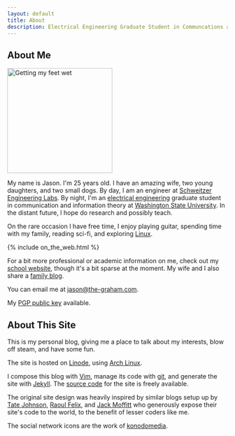 ```yaml
---
layout: default
title: About
description: Electrical Engineering Graduate Student in Communcations and Info. Theory
---
```


## About Me ##

<a href="http://www.flickr.com/photos/jason_and_whittney/5089976799/" title="Getting my feet wet"><img class="img_right" src="http://farm5.static.flickr.com/4131/5089976799_ddb0b41c2d_m_d.jpg" width="240" alt="Getting my feet wet" /></a>

My name is Jason. I'm 25 years old. I have an amazing wife, two young
daughters, and two small dogs. By day, I am an engineer at [Schweitzer
Engineering Labs][SEL].  By night, I'm an [electrical
engineering](http://www.eecs.wsu.edu/) graduate student in communication and
information theory at [Washington State University][WSU].  In the distant
future, I hope do research and possibly teach.

[SEL]:http://selinc.com
[WSU]:http://www.wsu.edu

On the rare occasion I have free time, I enjoy playing guitar, spending time
with my family, reading sci-fi, and exploring [Linux][].

[Linux]:http://en.wikipedia.org/wiki/Linux

<div class="clear_both"></div>

{% include on_the_web.html %}

For a bit more professional or academic information on me, check out my [school
website][], though it's a bit sparse at the moment.  My wife and I also share
a [family blog][].

[school website]:http://eecs.wsu.edu/~jgraham
[family blog]:http://www.graham-clan.net

You can email me at <a href='&#109;ail&#116;o&#58;jas&#111;n&#37;4&#48;th&#37;&#54;5%&#50;Dgra%&#54;8a&#109;&#46;&#99;om'>jas&#111;n&#64;th&#101;-gra&#104;am&#46;co&#109;</a>.

My [PGP public key][] available.

[PGP public key]:/pubkey.asc

## About This Site ##

This is my personal blog, giving me a place to talk about my interests, blow off
steam, and have some fun. 

The site is hosted on [Linode][], using [Arch Linux][].

[Linode]:https://www.linode.com/
[Arch Linux]:https://www.archlinux.org/

I compose this blog with [Vim][], manage its code with [git][], and generate the
site with [Jekyll][]. The [source code][] for the site is freely available.

[Jekyll]:https://github.com/mojombo/jekyll
[Vim]:http://www.vim.org/
[git]:http://git-scm.cm
[source code]:http://code.the-graham.com/blog/

The original site design was heavily inspired by similar blogs setup up by [Tate
Johnson][], [Raoul Felix][], and [Jack Moffitt][] who generously expose their
site's code to the world, to the benefit of lesser coders like me.

[Tate Johnson]:http://tatey.com/about/
[Raoul Felix]:http://rfelix.com/about/
[Jack Moffitt]:http://metajack.im/about/

The social network icons are the work of [konodomedia][].

[konodomedia]:http://www.komodomedia.com/blog/2009/06/social-network-icon-pack/
